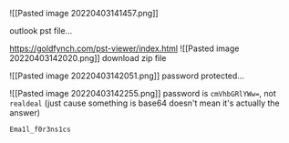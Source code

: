 ![[Pasted image 20220403141457.png]]

outlook pst file...


https://goldfynch.com/pst-viewer/index.html
![[Pasted image 20220403142020.png]]
download zip file

![[Pasted image 20220403142051.png]]
password protected...


![[Pasted image 20220403142255.png]]
password is `cmVhbGRlYWw=`, not `realdeal`
(just cause something is base64 doesn't mean it's actually the answer)




`Ema1l_f0r3ns1cs`
